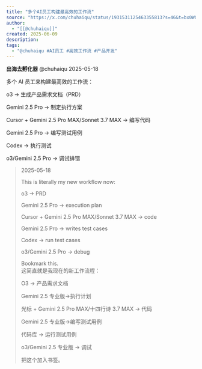 ```yaml
---
title: "多个AI员工构建最高效的工作流"
source: "https://x.com/chuhaiqu/status/1931531125463355813?s=46&t=bx0WG1AGHlEB9ipAHDEpnw"
author:
  - "[[@chuhaiqu]]"
created: 2025-06-09
description:
tags:
  - "@chuhaiqu #AI员工 #高效工作流 #产品开发"
---
```

**出海去孵化器** @chuhaiqu 2025-05-18

多个 AI 员工来构建最高效的工作流：

o3 → 生成产品需求文档（PRD）

Gemini 2.5 Pro → 制定执行方案

Cursor + Gemini 2.5 Pro MAX/Sonnet 3.7 MAX → 编写代码

Gemini 2.5 Pro → 编写测试用例

Codex → 执行测试

o3/Gemini 2.5 Pro → 调试排错

> 2025-05-18
> 
> This is literally my new workflow now:
> 
> o3 → PRD
> 
> Gemini 2.5 Pro → execution plan
> 
> Cursor + Gemini 2.5 Pro MAX/Sonnet 3.7 MAX → code
> 
> Gemini 2.5 Pro → writes test cases
> 
> Codex → run test cases
> 
> o3/Gemini 2.5 Pro → debug
> 
> Bookmark this.  
> 这简直就是我现在的新工作流程：
> 
> O3 → 产品需求文档
> 
> Gemini 2.5 专业版→执行计划
> 
> 光标 + Gemini 2.5 Pro MAX/十四行诗 3.7 MAX → 代码
> 
> Gemini 2.5 专业版→编写测试用例
> 
> 代码库 → 运行测试用例
> 
> o3/Gemini 2.5 专业版 → 调试
> 
> 把这个加入书签。